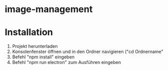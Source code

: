# image-management

# Installation
1. Projekt herunterladen
2. Konsolenfenster öffnen und in den Ordner navigieren ("cd Ordnername"
3. Befehl "npm install" eingeben
4. Befehl "npm run electron" zum Ausführen eingeben
